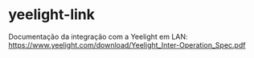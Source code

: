 # yeelight-link

Documentação da integração com a Yeelight em LAN: https://www.yeelight.com/download/Yeelight_Inter-Operation_Spec.pdf
